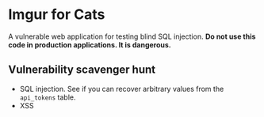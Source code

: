 # Imgur for Cats
A vulnerable web application for testing blind SQL injection. **Do not use this code in production applications. It is dangerous.**

## Vulnerability scavenger hunt
- SQL injection. See if you can recover arbitrary values from the `api_tokens` table.
- XSS
